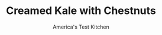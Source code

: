 ---
layout: ../../layouts/MarkdownPostLayout.astro
title: Creamed Kale with Chestnuts
author: America's Test Kitchen
pubDate: 2023-03-15
description: "This hearty green makes a great substitute for more common creamed spinach— but not if it has a heavy coating of stodgy sauce."
image_url: https://res.cloudinary.com/hksqkdlah/image/upload/ar_1:1,c_fill,dpr_2.0,f_auto,fl_lossy.progressive.strip_profile,g_faces:auto,q_auto:low,w_344/21961_sfs-creamed-kale-with-chestnuts-11
tags: ["Side Dishes","Vegetables"]
calories: 4278
protein: 20
carbohydrates: 51
fats: 
fiber: 8
ingredients: ["2 3/4 cups, chicken broth",", Salt and pepper","3 1/2 pounds curly, kale, stemmed and chopped","4 tablespoons, unsalted butter","3 cups (14 ounces) peeled cooked, chestnuts","5 , shallots, sliced into thin rings","4 , garlic cloves, minced","1/2 teaspoon, red pepper flakes","1 1/2 cups, heavy cream","2 ounces, Parmesan cheese, grated (1 cup)","1/4 teaspoon, ground nutmeg",", Lemon wedges"]
serves: 8
time: "1¼ hours"
instructions: ["Bring 2 cups broth and 3/4 teaspoon salt to boil in large Dutch oven over high heat. Gradually add kale, covering pot and letting each addition wilt to make room before adding more, using tongs to turn and stir (this will take about 10 minutes). When all kale has been added to pot, reduce heat to medium-high, cover, and cook, stirring occasionally, until kale is fully wilted and bottom of pot is nearly dry, 5 to 10 minutes; transfer kale to bowl. Wipe out pot with paper towels.","Melt butter in now-empty pot over medium heat. Add chestnuts, shallots, 1 teaspoon salt, and 1 teaspoon pepper and cook, uncovered, until shallots have softened, 5 to 7 minutes. Add garlic and pepper flakes and cook until fragrant, about 30 seconds. Add remaining 3/4 cup broth and bring to boil, scraping up any browned bits. Add cream and return to boil.","Add kale and cook, stirring occasionally, until slightly thickened, 7 to 9 minutes. Off heat, stir in Parmesan and nutmeg. Season with salt and pepper to taste. Transfer to serving dish. Serve with lemon wedges."]
nutrition: ["1502 mg Potassium","408 mg Phosphorus","583 mg Calcium","4 mg Iron","133 mg Magnesium","1026 mg Sodium","2 mg Zinc","30 g Fat","4 mg Niacin (B3)","8 g Monounsaturated","2 g Polyunsaturated","262 mg Vitamin C","91 mg Cholesterol","17 g Saturated","8 g Fiber","329 µg Folate (food)","10 g Sugars","1403 µg Vitamin K","332 g Water","51 g Carbs","329 µg Folate equivalent (total)","20 g Protein","3 mg Vitamin E","1265 µg Vitamin A","534 kcal Energy","4278 calories"]
notes: "You will need approximately six bunches of curly kale for this recipe (it cooks down considerably). If you wash the kale before you cook it, be sure to dry it thoroughly, as overly wet kale will alter the recipe’s cooking times. Buy chestnuts that are roasted and peeled and not packed in water or syrup. This recipe is easily cut in half to serve four; wilting the kale in step 1 will take only about half of the time."
---